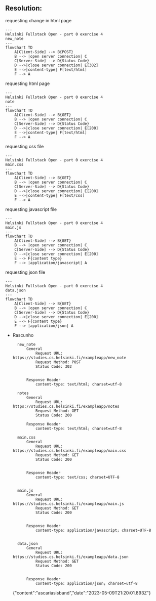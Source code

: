 ## Resolution: 

requesting change in html page
```mermaid
---
Helsinki Fullstack Open - part 0 exercise 4
new_note
---
flowchart TD
    A[Client-Side] --> B{POST}
    B --> |open server connection| C
    C[Server-Side] --> D{Status Code}
    D -->|close server connection| E[302]
    E -->|content-type| F[text/html]
    F --> A
```

requesting html page
```mermaid
---
Helsinki Fullstack Open - part 0 exercise 4
note
---
flowchart TD
    A[Client-Side] --> B{GET}
    B --> |open server connection| C
    C[Server-Side] --> D{Status Code}
    D -->|close server connection| E[200] 
    E -->|content-type| F[text/html]
    F --> A
```

requesting css file
```mermaid
---
Helsinki Fullstack Open - part 0 exercise 4
main.css
---
flowchart TD
    A[Client-Side] --> B{GET}
    B --> |open server connection| C
    C[Server-Side] --> D{Status Code}
    D -->|close server connection| E[200]
    E -->|content-type| F[text/css]
    F --> A
```

requesting javascript file
```mermaid
---
Helsinki Fullstack Open - part 0 exercise 4
main.js
---
flowchart TD
    A[Client-Side] --> B{GET}
    B --> |open server connection| C
    C[Server-Side] --> D{Status Code}
    D -->|close server connection| E[200]
    E --> F{content type}
    F --> |application/javascript| A
```

requesting json file
```mermaid
---
Helsinki Fullstack Open - part 0 exercise 4
data.json
---
flowchart TD
    A[Client-Side] --> B{GET}
    B --> |open server connection| C
    C[Server-Side] --> D{Status Code}
    D -->|close server connection| E[200]
    E --> F{content type}
    F --> |application/json| A
```

* Rascunho

        new_note
            General
                Request URL: https://studies.cs.helsinki.fi/exampleapp/new_note
                Request Method: POST
                Status Code: 302 


            Response Header
                content-type: text/html; charset=utf-8

        notes
            General
                Request URL: https://studies.cs.helsinki.fi/exampleapp/notes
                Request Method: GET
                Status Code: 200 

            Response Header
                content-type: text/html; charset=utf-8

        main.css
            General
                Request URL: https://studies.cs.helsinki.fi/exampleapp/main.css
                Request Method: GET
                Status Code: 200 


            Response Header
                content-type: text/css; charset=UTF-8


        main.js
            General
                Request URL: https://studies.cs.helsinki.fi/exampleapp/main.js
                Request Method: GET
                Status Code: 200 

            
            Response Header
                content-type: application/javascript; charset=UTF-8


        data.json
            General
                Request URL: https://studies.cs.helsinki.fi/exampleapp/data.json
                Request Method: GET
                Status Code: 200 


            Response Header
                content-type: application/json; charset=utf-8




    {"content":"ascariasisband","date":"2023-05-09T21:20:01.893Z"}